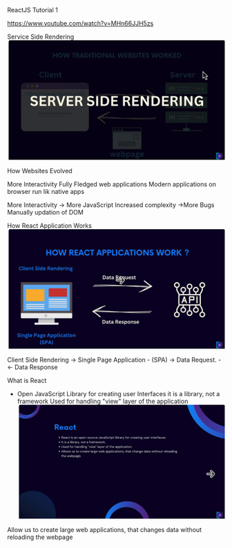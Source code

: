 ReactJS Tutorial 1

https://www.youtube.com/watch?v=MHn66JJH5zs

Service Side Rendering
![alt text](image.png)

How Websites Evolved

More Interactivity
Fully Fledged web applications
Modern applications on browser run lik native apps

More Interactivity -> More JavaScript
Increased complexity ->More Bugs
Manually updation of DOM

How React Application Works
![alt text](image-1.png)

Client Side Rendering -> 
Single Page Application - (SPA) -> Data Request. - <API>
                                <- Data Response



What is React

* Open JavaScript Library for creating user Interfaces
it is a library, not a framework
Used for handling "view" layer of the application
![alt text](image-2.png)

Allow us to create large web applications, that changes data without reloading
the webpage

